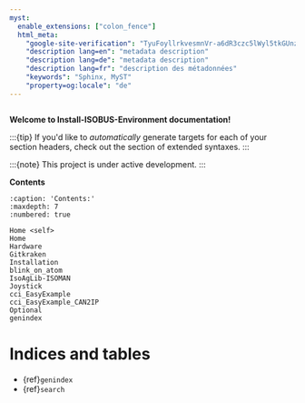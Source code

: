 ```yaml
---
myst:
  enable_extensions: ["colon_fence"]
  html_meta:
    "google-site-verification": "TyuFoyllrkvesmnVr-a6dR3czc5lWyl5tkGUnzqCehY"
    "description lang=en": "metadata description"
    "description lang=de": "metadata description"
    "description lang=fr": "description des métadonnées"
    "keywords": "Sphinx, MyST"
    "property=og:locale": "de"
---
```



```{include} ../README.md
```

**Welcome to Install-ISOBUS-Environment documentation!**

:::{tip}
If you'd like to *automatically* generate targets for each of your section headers,
check out the [](syntax/header-anchors) section of extended syntaxes.
:::

:::{note}
This project is under active development.
:::

**Contents**

```{toctree}
:caption: 'Contents:'
:maxdepth: 7
:numbered: true

Home <self>
Home
Hardware
Gitkraken
Installation
blink_on_atom
IsoAgLib-ISOMAN
Joystick
cci_EasyExample
cci_EasyExample_CAN2IP
Optional
genindex
```

# Indices and tables

- {ref}`genindex`
- {ref}`search`
